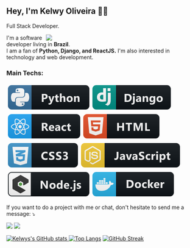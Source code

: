 ## Hey, I'm Kelwy Oliveira 👋🏽

Full Stack Developer.

<img src="https://media.giphy.com/media/Y4ak9Ki2GZCbJxAnJD/giphy.gif" min-width="400px" max-width="400px" width="400px" align="right">
I'm a software developer living in <strong>Brazil</strong>.</br>
I am a fan of <strong>Python, Django, and ReactJS.</strong> I'm also interested in technology and web development.

### Main Techs: 
<p align="left" style="display: flex; flex-wrap: wrap;">  
<img src="svg/dev/python.svg" alt="python" style="vertical-align:top; margin:6px 4px; pointer-events: none; cursor: default"> 

<img src="svg/dev/django.svg" alt="django" style="vertical-align:top; margin:6px 4px; pointer-events: none; cursor: default">

<img src="svg/dev/react.svg" alt="react" style="vertical-align:top; margin:6px 4px; pointer-events: none; cursor: default"> 

<img src="svg/dev/html.svg" alt="html" style="vertical-align:top; margin:6px 4px; pointer-events: none; cursor: default">
   
<img src="svg/dev/css3.svg" alt="css" style="vertical-align:top; margin:6px 4px; pointer-events: none; cursor: default">  

<img src="svg/dev/js.svg" alt="js" style="vertical-align:top; margin:6px 4px; pointer-events: none; cursor: default">    

<img src="svg/dev/nodejs_larger.svg" alt="nodejs" style="vertical-align:top; margin:6px 4px; pointer-events: none; cursor: default">   

<img src="svg/dev/docker.svg" alt="docker" style="vertical-align:top; margin:6px 4px; pointer-events: none; cursor: default">
</p>

If you want to do a project with me or chat, don't hesitate to send me a message: ⤵️
<p align="left">
  <a href="https://www.linkedin.com/in/kelwyoliveira/"><img src="https://img.shields.io/badge/-kelwyoliveira-0077B5?style=flat&logo=Linkedin&logoColor=white"/></a>
  <a href="mailto:kelwyduarte@gmail.com"><img src="https://img.shields.io/badge/-kelwyduarte@gmail.com-D14836?style=flat&logo=Gmail&logoColor=white"/>
</p>

![Kelwys's GitHub stats](https://github-readme-stats.vercel.app/api?username=kelwys&show_icons=true&theme=tokyonight)
[![Top Langs](https://github-readme-stats.vercel.app/api/top-langs/?username=kelwys&layout=compact&theme=tokyonight)](https://github.com/kelwys)
[![GitHub Streak](https://github-readme-streak-stats.herokuapp.com?user=kelwys&theme=tokyonight_duo)](https://github.com/kelwys)